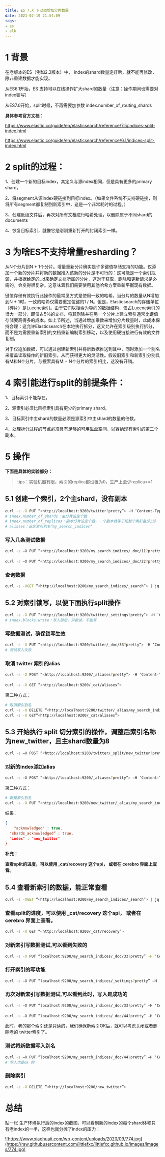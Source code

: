 ```yaml
---
title: ES 7.X 下动态增加分片数量
date: 2021-02-19 21:54:09
tags: 
- es
- elk
---
```


# 1 **背景**

在老版本的ES（例如2.3版本）中， index的shard数量定好后，就不能再修改，除非重建数据才能实现。

从ES6.1开始，ES 支持可以在线操作扩大shard的数量（注意：操作期间也需要对index锁写）

从ES7.0开始，split时候，不再需要加参数 index.number_of_routing_shards

**具体参考官方文档：**

https://www.elastic.co/guide/en/elasticsearch/reference/7.5/indices-split-index.html

https://www.elastic.co/guide/en/elasticsearch/reference/6.1/indices-split-index.html

# 2 **split的过程：**

1、创建一个新的目标index，其定义与源index相同，但是具有更多的primary shard。

2、将segment从源index硬链接到目标index。（如果文件系统不支持硬链接，则将所有segment都复制到新索引中，这是一个非常耗时的过程。）

3、创建低级文件后，再次对所有文档进行哈希处理，以删除属于不同shard的documents

4、恢复目标索引，就像它是刚刚重新打开的封闭索引一样。

# 3 **为啥ES不支持增量resharding？**

从N个分片到N + 1个分片。增量重新分片确实是许多键值存储支持的功能。仅添加一个新的分片并将新的数据推入该新的分片是不可行的：这可能是一个索引瓶颈，并根据给定的_id来确定文档所属的分片，这对于获取，删除和更新请求是必需的，会变得很复杂。这意味着我们需要使用其他哈希方案重新平衡现有数据。

键值存储有效执行此操作的最常见方式是使用一致的哈希。当分片的数量从N增加到N + 1时，一致的哈希仅需要重定位键的1 / N。但是，Elasticsearch的存储单位（碎片）是Lucene索引。由于它们以搜索为导向的数据结构，仅占Lucene索引的很大一部分，即仅占5％的文档，将其删除并在另一个分片上建立索引通常比键值存储要高得多的成本。如上节所述，当通过增加乘数来增加分片数量时，此成本保持合理：这允许Elasticsearch在本地执行拆分，这又允许在索引级别执行拆分，而不是为需要重新索引的文档重新编制索引移动，以及使用硬链接进行有效的文件复制。

对于仅追加数据，可以通过创建新索引并将新数据推送到其中，同时添加一个别名来覆盖读取操作的新旧索引，从而获得更大的灵活性。假设旧索引和新索引分别具有M和N个分片，与搜索具有M + N个分片的索引相比，这没有开销。

# 4 **索引能进行split的前提条件：**

1、目标索引不能存在。

2、源索引必须比目标索引具有更少的primary shard。

3、目标索引中主shard的数量必须是源索引中主shard的数量的倍数。

4、处理拆分过程的节点必须具有足够的可用磁盘空间，以容纳现有索引的第二个副本。

# 5 **操作**

**下面是具体的实验部分：**

> tips：实验机器有限，索引的replica都设置为0，生产上至少replica>=1

## 5.1 **创建一个索引，2个主shard，没有副本**

```bash
curl -s -X PUT “<http://localhost:9200/twitter?pretty”> -H ‘Content-Type: application/json’ -d’ { “settings”: { “index.number_of_shards”: 2, “index.number_of_replicas”: 0 }, “aliases”: { “my_search_indices”: {} } }’ 
# index.number_of_shards：主分片设定个数 
# index.number_of_replicas：副本分片设定个数，一个副本就等于把整个索引备份1份 
# aliases：设定索引别名”my_search_indices”
```

### **写入几条测试数据**

```bash
curl -s –X PUT “<http://localhost:9200/my_search_indices/_doc/11?pretty”> –H ‘Content–Type: application/json’ -d ‘{ “id”: 11, “name”:“lee”, “age”:“23” }’ 

curl -s –X PUT “<http://localhost:9200/my_search_indices/_doc/22?pretty”> –H ‘Content–Type: application/json’ -d ‘{ “id”: 22, “name”:“amd”, “age”:“22” }’
```

### **查询数据**

```bash
curl -s -XGET “<http://localhost:9200/my_search_indices/_search”> | jq .
```

## 5.2 **对索引锁写，以便下面执行split操作**

```bash
curl -s -X PUT “<http://localhost:9200/twitter/_settings?pretty”> -H ‘Content-Type: application/json’ -d ‘{ “settings”: { “index.blocks.write”: true } }’ 
# index.blocks.write：写入锁定，只能读，不能写
```

### **写数据测试，确保锁写生效**

```bash
curl -s -X PUT “<http://localhost:9200/twitter/_doc/33?pretty”> -H ‘Content-Type: application/json’ -d ‘{ “id”: 33, “name”:“amd”, “age”:“33” }’ 
# 测试写入失败
```

### **取消 twitter 索引的alias**

```bash
curl -s -X POST “<http://localhost:9200/_aliases?pretty”> -H ‘Content-Type: application/json’ -d ‘{ “actions” : [ { “remove” : { “index” : “twitter”, “alias” : “my_search_indices” } } ] }‘ 

curl -s -X GET “<http://localhost:9200/_cat/aliases”>
```

第二种方式：

```bash
# 取消索引别名 
curl -s -X DELETE “<http://localhost:9200/twitter/_alias/my_search_indices”> 
curl -s -X GET“<http://localhost:9200/_cat/aliases”>
```

## 5.3 **开始执行 split 切分索引的操作，调整后索引名称为new_twitter，且主shard数量为8**

```bash
curl -s –X POST “<http://localhost:9200/twitter/_split/new_twitter?pretty”> –H ‘Content–Type: application/json’ -d ‘{ “settings”: { “index.number_of_shards”: 8, “index.number_of_replicas”: 0 } }’
```

### **对新的index添加alias**

```bash
curl -s –X POST “<http://localhost:9200/_aliases?pretty”> –H ‘Content–Type: application/json’ -d ‘{ “actions” : [ { “add” : { “index” : “new_twitter”, “alias” : “my_search_indices” } } ] }’
```

第二种方式：

```bash
# 新建索引别名 
curl -s -X PUT “<http://localhost:9200/new_twitter/_alias/my_search_indices”>
```

结果：

```json
{ 
	"acknowledged" : true, 
  "shards_acknowledged” : true, 
  "index" : "new_twitter" 
}
```

**补充：**

**查看split的进度，可以使用 _cat/recovery 这个api， 或者在 cerebro 界面上查看。**

## 5.4 **查看新索引的数据，能正常查看**

```bash
curl -s -XGET “<http://localhost:9200/my_search_indices/_search”> | jq .
```

### **查看split的进度，可以使用 _cat/recovery 这个api， 或者在 cerebro 界面上查看。**

```bash
curl -s -X GET “<http://localhost:9200/_cat/recovery”>
```

### **对新索引写数据测试,可以看到失败的**

```bash
curl -s -X PUT “localhost:9200/my_search_indices/_doc/33?pretty” -H ‘Content-Type: application/json’ -d ‘{ “id”: 33, “name”:“amd”, “age”:“33” }’ # 写入失败
```

### **打开索引的写功能**

```bash
curl -s –X PUT “localhost:9200/my_search_indices/_settings?pretty” –H ‘Content–Type: application/json’ -d ‘{ “settings”: { “index.blocks.write”: false } }’
```

### **再次对新索引写数据测试,可以看到此时，写入是成功的**

```bash
curl -s –X PUT “localhost:9200/my_search_indices/_doc/33?pretty” –H ‘Content–Type: application/json’ -d ‘{ “id”: 33, “name”:“amd”, “age”:“33” }’ 

curl -s –X PUT “localhost:9200/my_search_indices/_doc/44?pretty” –H ‘Content–Type: application/json’ -d ‘{ “id”: 44, “name”:“intel”, “age”:“4” }’
```

此时，老的那个索引还是只读的，我们确保新索引OK后，就可以考虑关闭或者删除老的 twitter索引了。

### **测试将新数据写入别名**

```bash
curl -s –X PUT “localhost:9200/my_search_indices/_doc/44?pretty” –H ‘Content–Type: application/json’ -d ‘{ “id”: 44, “name”:“amd”, “age”:“44” }’ 
# 写入也是ok 的
```

### **删除索引**

```bash
curl -s -X DELETE “<http://localhost:9200/new_twitter”>
```

# **总结**

贴一张 生产环境执行后的index的截图，可以看到新的index的每个shard体积只有老index的一半，这样也就分摊了index的压力：

![https://www.xiaohuait.com/wp-content/uploads/2020/09/774.jpg](https://raw.githubusercontent.com/littlefxc/littlefxc.github.io/images/images/774.jpg)